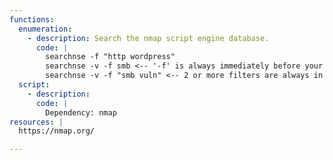 ```yaml
---
functions:
  enumeration:
    - description: Search the nmap script engine database.
      code: |
        searchnse -f "http wordpress"
        searchnse -v -f smb <-- '-f' is always immediately before your filters
        searchnse -v -f "smb vuln" <-- 2 or more filters are always in quotes |
  script:
    - description:
      code: |
        Dependency: nmap
resources: |
  https://nmap.org/

---
```

